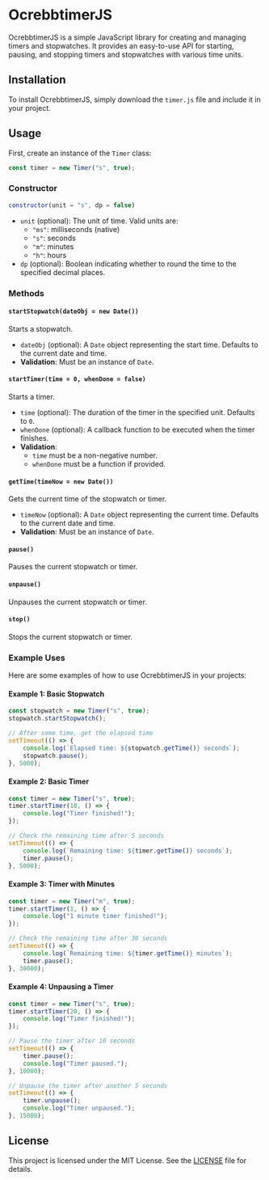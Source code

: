 # OcrebbtimerJS

OcrebbtimerJS is a simple JavaScript library for creating and managing timers and stopwatches. It provides an easy-to-use API for starting, pausing, and stopping timers and stopwatches with various time units.

## Installation

To install OcrebbtimerJS, simply download the `timer.js` file and include it in your project.

## Usage

First, create an instance of the `Timer` class:

```javascript
const timer = new Timer("s", true);
```

### Constructor

```javascript
constructor(unit = "s", dp = false)
```

- `unit` (optional): The unit of time. Valid units are:
    - `"ms"`: milliseconds (native)
    - `"s"`: seconds
    - `"m"`: minutes
    - `"h"`: hours
- `dp` (optional): Boolean indicating whether to round the time to the specified decimal places.

### Methods

#### `startStopwatch(dateObj = new Date())`

Starts a stopwatch.

- `dateObj` (optional): A `Date` object representing the start time. Defaults to the current date and time.
- **Validation**: Must be an instance of `Date`.

#### `startTimer(time = 0, whenDone = false)`

Starts a timer.

- `time` (optional): The duration of the timer in the specified unit. Defaults to `0`.
- `whenDone` (optional): A callback function to be executed when the timer finishes.
- **Validation**:
    - `time` must be a non-negative number.
    - `whenDone` must be a function if provided.

#### `getTime(timeNow = new Date())`

Gets the current time of the stopwatch or timer.

- `timeNow` (optional): A `Date` object representing the current time. Defaults to the current date and time.
- **Validation**: Must be an instance of `Date`.

#### `pause()`

Pauses the current stopwatch or timer.

#### `unpause()`

Unpauses the current stopwatch or timer.

#### `stop()`

Stops the current stopwatch or timer.

### Example Uses

Here are some examples of how to use OcrebbtimerJS in your projects:

#### Example 1: Basic Stopwatch

```javascript
const stopwatch = new Timer("s", true);
stopwatch.startStopwatch();

// After some time, get the elapsed time
setTimeout(() => {
    console.log(`Elapsed time: ${stopwatch.getTime()} seconds`);
    stopwatch.pause();
}, 5000);
```

#### Example 2: Basic Timer

```javascript
const timer = new Timer("s", true);
timer.startTimer(10, () => {
    console.log("Timer finished!");
});

// Check the remaining time after 5 seconds
setTimeout(() => {
    console.log(`Remaining time: ${timer.getTime()} seconds`);
    timer.pause();
}, 5000);
```

#### Example 3: Timer with Minutes

```javascript
const timer = new Timer("m", true);
timer.startTimer(1, () => {
    console.log("1 minute timer finished!");
});

// Check the remaining time after 30 seconds
setTimeout(() => {
    console.log(`Remaining time: ${timer.getTime()} minutes`);
    timer.pause();
}, 30000);
```

#### Example 4: Unpausing a Timer

```javascript
const timer = new Timer("s", true);
timer.startTimer(20, () => {
    console.log("Timer finished!");
});

// Pause the timer after 10 seconds
setTimeout(() => {
    timer.pause();
    console.log("Timer paused.");
}, 10000);

// Unpause the timer after another 5 seconds
setTimeout(() => {
    timer.unpause();
    console.log("Timer unpaused.");
}, 15000);
```
## License

This project is licensed under the MIT License. See the [LICENSE](./LICENSE) file for details.
